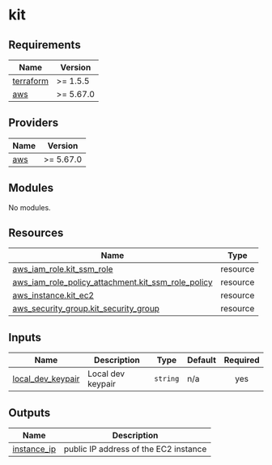 # kit

<!-- BEGINNING OF PRE-COMMIT-TERRAFORM DOCS HOOK -->
## Requirements

| Name | Version |
|------|---------|
| <a name="requirement_terraform"></a> [terraform](#requirement\_terraform) | >= 1.5.5 |
| <a name="requirement_aws"></a> [aws](#requirement\_aws) | >= 5.67.0 |

## Providers

| Name | Version |
|------|---------|
| <a name="provider_aws"></a> [aws](#provider\_aws) | >= 5.67.0 |

## Modules

No modules.

## Resources

| Name | Type |
|------|------|
| [aws_iam_role.kit_ssm_role](https://registry.terraform.io/providers/hashicorp/aws/latest/docs/resources/iam_role) | resource |
| [aws_iam_role_policy_attachment.kit_ssm_role_policy](https://registry.terraform.io/providers/hashicorp/aws/latest/docs/resources/iam_role_policy_attachment) | resource |
| [aws_instance.kit_ec2](https://registry.terraform.io/providers/hashicorp/aws/latest/docs/resources/instance) | resource |
| [aws_security_group.kit_security_group](https://registry.terraform.io/providers/hashicorp/aws/latest/docs/resources/security_group) | resource |

## Inputs

| Name | Description | Type | Default | Required |
|------|-------------|------|---------|:--------:|
| <a name="input_local_dev_keypair"></a> [local\_dev\_keypair](#input\_local\_dev\_keypair) | Local dev keypair | `string` | n/a | yes |

## Outputs

| Name | Description |
|------|-------------|
| <a name="output_instance_ip"></a> [instance\_ip](#output\_instance\_ip) | public IP address of the EC2 instance |
<!-- END OF PRE-COMMIT-TERRAFORM DOCS HOOK -->
